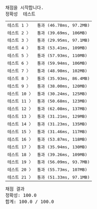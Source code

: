 <pre class="console-content"><div></div><div class="console-heading">채점을 시작합니다.</div><div class="console-message">정확성  테스트</div><table class="console-test-group" data-category="correctness"><tbody><tr data-testcase-id="89312"><td valign="top" class="td-label">테스트 1 <span>〉</span></td><td class="result passed">통과 (46.78ms, 97.2MB)</td></tr><tr data-testcase-id="89313"><td valign="top" class="td-label">테스트 2 <span>〉</span></td><td class="result passed">통과 (39.69ms, 106MB)</td></tr><tr data-testcase-id="89314"><td valign="top" class="td-label">테스트 3 <span>〉</span></td><td class="result passed">통과 (29.95ms, 97.1MB)</td></tr><tr data-testcase-id="89315"><td valign="top" class="td-label">테스트 4 <span>〉</span></td><td class="result passed">통과 (53.41ms, 109MB)</td></tr><tr data-testcase-id="89316"><td valign="top" class="td-label">테스트 5 <span>〉</span></td><td class="result passed">통과 (57.93ms, 110MB)</td></tr><tr data-testcase-id="89317"><td valign="top" class="td-label">테스트 6 <span>〉</span></td><td class="result passed">통과 (59.94ms, 106MB)</td></tr><tr data-testcase-id="89318"><td valign="top" class="td-label">테스트 7 <span>〉</span></td><td class="result passed">통과 (48.98ms, 102MB)</td></tr><tr data-testcase-id="89319"><td valign="top" class="td-label">테스트 8 <span>〉</span></td><td class="result passed">통과 (35.93ms, 86.4MB)</td></tr><tr data-testcase-id="89320"><td valign="top" class="td-label">테스트 9 <span>〉</span></td><td class="result passed">통과 (38.00ms, 120MB)</td></tr><tr data-testcase-id="89321"><td valign="top" class="td-label">테스트 10 <span>〉</span></td><td class="result passed">통과 (30.24ms, 125MB)</td></tr><tr data-testcase-id="89322"><td valign="top" class="td-label">테스트 11 <span>〉</span></td><td class="result passed">통과 (50.68ms, 123MB)</td></tr><tr data-testcase-id="89323"><td valign="top" class="td-label">테스트 12 <span>〉</span></td><td class="result passed">통과 (62.08ms, 137MB)</td></tr><tr data-testcase-id="89324"><td valign="top" class="td-label">테스트 13 <span>〉</span></td><td class="result passed">통과 (31.21ms, 129MB)</td></tr><tr data-testcase-id="89325"><td valign="top" class="td-label">테스트 14 <span>〉</span></td><td class="result passed">통과 (31.23ms, 135MB)</td></tr><tr data-testcase-id="89326"><td valign="top" class="td-label">테스트 15 <span>〉</span></td><td class="result passed">통과 (31.46ms, 117MB)</td></tr><tr data-testcase-id="89327"><td valign="top" class="td-label">테스트 16 <span>〉</span></td><td class="result passed">통과 (53.87ms, 118MB)</td></tr><tr data-testcase-id="89328"><td valign="top" class="td-label">테스트 17 <span>〉</span></td><td class="result passed">통과 (35.94ms, 130MB)</td></tr><tr data-testcase-id="89329"><td valign="top" class="td-label">테스트 18 <span>〉</span></td><td class="result passed">통과 (39.26ms, 109MB)</td></tr><tr data-testcase-id="89330"><td valign="top" class="td-label">테스트 19 <span>〉</span></td><td class="result passed">통과 (56.09ms, 93.7MB)</td></tr><tr data-testcase-id="89331"><td valign="top" class="td-label">테스트 20 <span>〉</span></td><td class="result passed">통과 (55.73ms, 107MB)</td></tr><tr data-testcase-id="89332"><td valign="top" class="td-label">테스트 21 <span>〉</span></td><td class="result passed">통과 (51.33ms, 97.1MB)</td></tr></tbody></table><div class="console-heading">채점 결과</div><div class="console-message">정확성: 100.0</div><div class="console-message">합계: 100.0 / 100.0</div></pre>